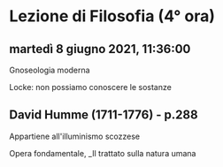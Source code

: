 # Lezione di Filosofia (4° ora)

## martedì 8 giugno 2021, 11:36:00

Gnoseologia moderna

Locke: non possiamo conoscere le sostanze



## David Humme (1711-1776) - p.288

Appartiene all'illuminismo scozzese

Opera fondamentale, _Il trattato sulla natura umana
<!--stackedit_data:
eyJoaXN0b3J5IjpbLTU0NTAyNTM5OF19
-->